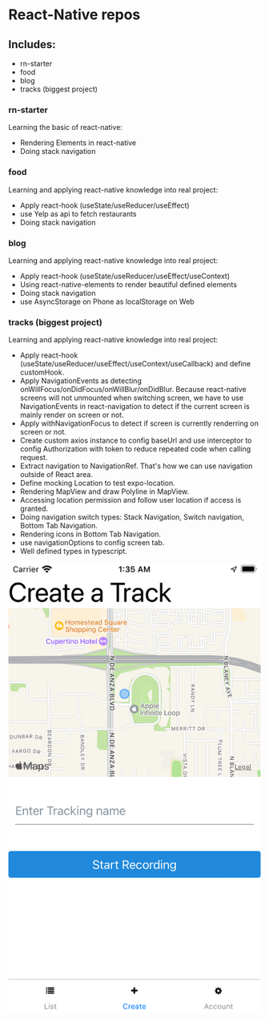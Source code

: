 # React-Native repos

## Includes:

- rn-starter
- food
- blog
- tracks (biggest project)

### rn-starter

Learning the basic of react-native:

- Rendering Elements in react-native
- Doing stack navigation

### food

Learning and applying react-native knowledge into real project:

- Apply react-hook (useState/useReducer/useEffect)
- use Yelp as api to fetch restaurants
- Doing stack navigation

### blog

Learning and applying react-native knowledge into real project:

- Apply react-hook (useState/useReducer/useEffect/useContext)
- Using react-native-elements to render beautiful defined elements
- Doing stack navigation
- use AsyncStorage on Phone as localStorage on Web

### tracks (biggest project)

Learning and applying react-native knowledge into real project:

- Apply react-hook (useState/useReducer/useEffect/useContext/useCallback) and define customHook.
- Apply NavigationEvents as detecting onWillFocus/onDidFocus/onWillBlur/onDidBlur. Because react-native screens will not unmounted when switching screen, we have to use NavigationEvents in react-navigation to detect if the current screen is mainly render on screen or not.
- Apply withNavigationFocus to detect if screen is currently renderring on screen or not.
- Create custom axios instance to config baseUrl and use interceptor to config Authorization with token to reduce repeated code when calling request.
- Extract navigation to NavigationRef. That's how we can use navigation outside of React area.
- Define mocking Location to test expo-location.
- Rendering MapView and draw Polyline in MapView.
- Accessing location permission and follow user location if access is granted.
- Doing navigation switch types: Stack Navigation, Switch navigation, Bottom Tab Navigation.
- Rendering icons in Bottom Tab Navigation.
- use navigationOptions to config screen tab.
- Well defined types in typescript.

![tracking-app.png](./tracks/assets/tracking-app.png)
